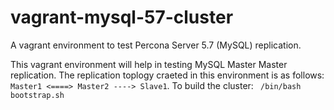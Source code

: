 # vagrant-mysql-57-cluster
A vagrant environment to test Percona Server 5.7 (MySQL) replication.

This vagrant environment will help in testing MySQL Master Master replication. The replication toplogy craeted in this environment is as follows:
  ```Master1 <====> Master2 ----> Slave1```.
To build the cluster:
``` /bin/bash bootstrap.sh```

